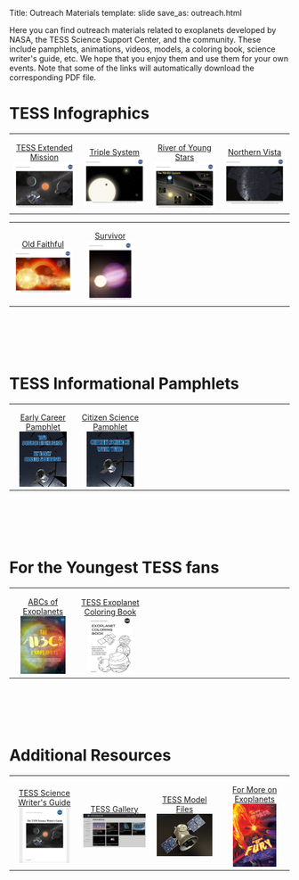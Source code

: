 Title: Outreach Materials
template: slide
save_as: outreach.html

Here you can find outreach materials related to exoplanets developed by NASA, the TESS Science Support Center, and the community. These include pamphlets, animations, videos, models, a coloring book, science writer's guide, etc. We hope that you enjoy them and use them for your own events. Note that some of the links will automatically download the corresponding PDF file.


<h1>TESS Infographics</h1>

<table>
  <tr>
    <th colspan="4" style="font-size: 28px;"></th>
  </tr>
  <tr>
    <td width="24%" style = "text-align: center;">
      <a href = "docs/outreach/TESS-extended-mission.pdf" target = "_blank">
        TESS Extended Mission
          <img src="images/pages/TESS-extended-mission.jpg" style="width:100%;">
      </a>
    </td>
    <td width="24%" style = "text-align: center;">
      <a href = "docs/outreach/Triplesystem-FIN.pdf" target = "_blank">
        Triple System
          <img src="images/pages/Triplesystem-FIN.jpg" style="width:100%;">
      </a>
    </td>
    <td width="24%" style = "text-align: center;">
      <a href = "docs/outreach/Riverofyoungstars-FIN.pdf" target = "_blank">
        River of Young Stars
          <img src="images/pages/Riverofyoungstars-FIN.jpg" style="width:100%;">
      </a>
    </td>
    <td width="24%" style = "text-align: center;">
      <a href = "docs/outreach/Northernsky-FIN.pdf" target = "_blank">
        Northern Vista
          <img src="images/pages/Northernsky-FIN.jpg" style="width:100%;">
      </a>
    </td>
  </tr>
</table>

<table>
  <tr>
    <th colspan="4" style="font-size: 28px;"></th>
  </tr>
  <tr>
    <td width="24%" style = "text-align: center;">
      <a href = "docs/outreach/Oldfaithful-FIN.pdf" target = "_blank">
        Old Faithful
          <img src="images/pages/Oldfaithful-FIN.jpg" style="width:100%;">
      </a>
    </td>
   <td width="24%" style = "text-align: center; ">
      <a href = "docs/outreach/Survivor-FIN.pdf" target = "_blank">
        Survivor
          <img src="images/pages/Survivor-FIN.jpg" style="width:80%;">
      </a>
    </td>
    <td></td>
    <td></td>
  </tr>
</table>

<br></br>
<br></br>

<h1>TESS Informational Pamphlets</h1>



<table>
  <tr>
    <th colspan="4" style="font-size: 28px;"></th>
  </tr>
  <tr>
    <td width="24%" style = "text-align: center;">
      <a href = "docs/outreach/EarlyCareer-FIN2.pdf" target = "_blank">
        Early Career Pamphlet
          <img src="images/pages/EarlyCareer_pamphlet.png" style="width:80%;">
      </a>
    </td>
    <td width="24%" style = "text-align: center;">
      <a href = "docs/outreach/Citizenscience-FIN2.pdf" target = "_blank">
        Citizen Science Pamphlet
          <img src="images/pages/CitizenScience_pamphlet.png" style="width:80%;">
      </a>
    </td>
    <td></td>
    <td></td>

  </tr>
</table>


<br></br>
<br></br>

<h1>For the Youngest TESS fans</h1>

<table>
  <tr>
    <th colspan="4" style="font-size: 28px;"></th>
  </tr>
  <tr>
    <td width="24%" style = "text-align: center;">
      <a href = "https://explorers.gsfc.nasa.gov/abcs/index.html" target = "_blank">
        ABCs of Exoplanets
          <img src="images/pages/tess-abc.png" style="width:75%;">
      </a>
    </td>
    <td width="24%" style = "text-align: center;">
      <a href = "docs/outreach/Exoplanets_Coloring_Book_07-22-2016.pdf" target = "_blank">
        TESS Exoplanet Coloring Book
          <img src="images/pages/tess-coloring-book.png" style="width:75%;">
      </a>
    </td>
    <td></td>
    <td></td>
  </tr>
</table>

<br></br>
<br></br>


<h1>Additional Resources</h1>


<table>
  <tr>
    <th colspan="4" style="font-size: 28px;"></th>
  </tr>
  <tr>
    <td width="24%" style = "text-align: center;">
      <a href = "https://www.nasa.gov/sites/default/files/atoms/files/tesssciencewritersguidedraft23.pdf" target = "_blank">
        TESS Science Writer's Guide
          <img src="images/pages/tess-science-writers-guide.png" style="width:80%;">
      </a>
    </td>
    <td width="24%" style = "text-align: center;">
      <a href = "https://svs.gsfc.nasa.gov/Gallery/TESS.html" target = "_blank">
        TESS Gallery
          <img src="images/pages/tess-svs.png" style="width:100%;">
      </a>
    </td>
    <td width="24%" style = "text-align: center;">
      <a href = "https://github.com/tessgi/tess-3d-printing-model" target = "_blank">
        TESS Model Files
          <img src="images/pages/tess_3d_model_1.jpg" style="width:90%; text-align:top;">
      </a>
    </td>
    <td width="24%" style = "text-align: center;">
      <a href = "https://exoplanets.nasa.gov/" target = "_blank">
        For More on Exoplanets
          <img src="images/pages/2237_FLARES_RGB_smallv2.jpg" style="width:70%;">
      </a>
    </td>
  </tr>
</table>












<!--<a href = "https://heasarc.gsfc.nasa.gov/docs/tess/images/TESS-extended-mission.pdf">TESS Extended Mission</a>
<img class = "img-responsive" src = "https://heasarc.gsfc.nasa.gov/docs/tess/images/TESS-extended-mission.jpg" style="width:50%;">

<!--<embed width="191" height="207" name="plugin" src="https://heasarc.gsfc.nasa.gov/docs/tess/images/TESS-extended-mission.pdf" type="application/pdf">

<!--<a href = "https://heasarc.gsfc.nasa.gov/docs/tess/images/TESS-extended-mission.pdf">TESS Extended Mission</a>

<!--<embed id="fooEmbed" src="images/data/TESS-extended-mission.pdf">-->


